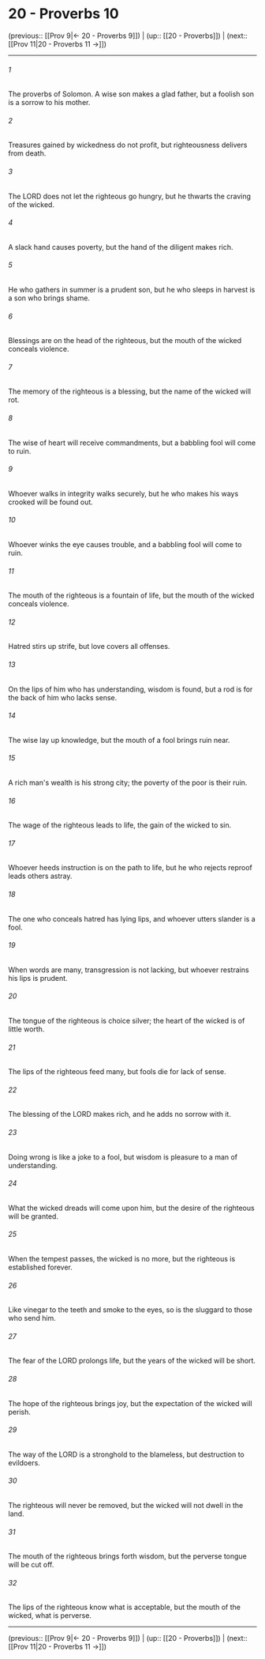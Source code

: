 # 20 - Proverbs 10

(previous:: [[Prov 9|← 20 - Proverbs 9]]) | (up:: [[20 - Proverbs]]) | (next:: [[Prov 11|20 - Proverbs 11 →]])

***


###### 1 
The proverbs of Solomon. A wise son makes a glad father, but a foolish son is a sorrow to his mother. 

###### 2 
Treasures gained by wickedness do not profit, but righteousness delivers from death. 

###### 3 
The LORD does not let the righteous go hungry, but he thwarts the craving of the wicked. 

###### 4 
A slack hand causes poverty, but the hand of the diligent makes rich. 

###### 5 
He who gathers in summer is a prudent son, but he who sleeps in harvest is a son who brings shame. 

###### 6 
Blessings are on the head of the righteous, but the mouth of the wicked conceals violence. 

###### 7 
The memory of the righteous is a blessing, but the name of the wicked will rot. 

###### 8 
The wise of heart will receive commandments, but a babbling fool will come to ruin. 

###### 9 
Whoever walks in integrity walks securely, but he who makes his ways crooked will be found out. 

###### 10 
Whoever winks the eye causes trouble, and a babbling fool will come to ruin. 

###### 11 
The mouth of the righteous is a fountain of life, but the mouth of the wicked conceals violence. 

###### 12 
Hatred stirs up strife, but love covers all offenses. 

###### 13 
On the lips of him who has understanding, wisdom is found, but a rod is for the back of him who lacks sense. 

###### 14 
The wise lay up knowledge, but the mouth of a fool brings ruin near. 

###### 15 
A rich man's wealth is his strong city; the poverty of the poor is their ruin. 

###### 16 
The wage of the righteous leads to life, the gain of the wicked to sin. 

###### 17 
Whoever heeds instruction is on the path to life, but he who rejects reproof leads others astray. 

###### 18 
The one who conceals hatred has lying lips, and whoever utters slander is a fool. 

###### 19 
When words are many, transgression is not lacking, but whoever restrains his lips is prudent. 

###### 20 
The tongue of the righteous is choice silver; the heart of the wicked is of little worth. 

###### 21 
The lips of the righteous feed many, but fools die for lack of sense. 

###### 22 
The blessing of the LORD makes rich, and he adds no sorrow with it. 

###### 23 
Doing wrong is like a joke to a fool, but wisdom is pleasure to a man of understanding. 

###### 24 
What the wicked dreads will come upon him, but the desire of the righteous will be granted. 

###### 25 
When the tempest passes, the wicked is no more, but the righteous is established forever. 

###### 26 
Like vinegar to the teeth and smoke to the eyes, so is the sluggard to those who send him. 

###### 27 
The fear of the LORD prolongs life, but the years of the wicked will be short. 

###### 28 
The hope of the righteous brings joy, but the expectation of the wicked will perish. 

###### 29 
The way of the LORD is a stronghold to the blameless, but destruction to evildoers. 

###### 30 
The righteous will never be removed, but the wicked will not dwell in the land. 

###### 31 
The mouth of the righteous brings forth wisdom, but the perverse tongue will be cut off. 

###### 32 
The lips of the righteous know what is acceptable, but the mouth of the wicked, what is perverse.

***

(previous:: [[Prov 9|← 20 - Proverbs 9]]) | (up:: [[20 - Proverbs]]) | (next:: [[Prov 11|20 - Proverbs 11 →]])
